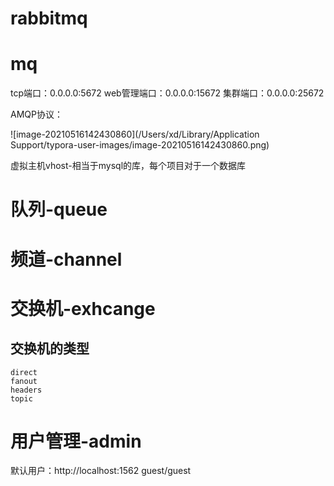 # rabbitmq



# mq

tcp端口：0.0.0.0:5672
web管理端口：0.0.0.0:15672
集群端口：0.0.0.0:25672

AMQP协议：

![image-20210516142430860](/Users/xd/Library/Application Support/typora-user-images/image-20210516142430860.png)

虚拟主机vhost-相当于mysql的库，每个项目对于一个数据库




# 队列-queue

# 频道-channel

# 交换机-exhcange

## 交换机的类型
    direct
    fanout
    headers
    topic

# 用户管理-admin

默认用户：http://localhost:1562  guest/guest

